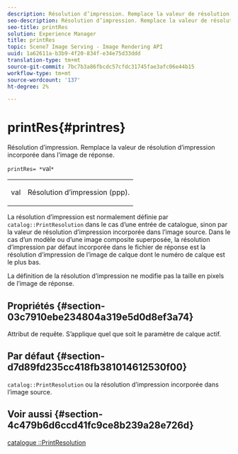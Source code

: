 ```yaml
---
description: Résolution d’impression. Remplace la valeur de résolution d’impression incorporée dans l’image de réponse.
seo-description: Résolution d’impression. Remplace la valeur de résolution d’impression incorporée dans l’image de réponse.
seo-title: printRes
solution: Experience Manager
title: printRes
topic: Scene7 Image Serving - Image Rendering API
uuid: 1a62611a-b3b9-4f20-834f-e34e75d33ddd
translation-type: tm+mt
source-git-commit: 7bc7b3a86fbcdc57cfdc31745fae3afc06e44b15
workflow-type: tm+mt
source-wordcount: '137'
ht-degree: 2%

---
```



# printRes{#printres}

Résolution d’impression. Remplace la valeur de résolution d’impression incorporée dans l’image de réponse.

`printRes= *`val`*`

<table id="simpletable_85C271760AE5466C96115027E6511559"> 
 <tr class="strow"> 
  <td class="stentry"> <p><span class="varname"> val</span> </p> </td> 
  <td class="stentry"> <p>Résolution d’impression (ppp). </p></td> 
 </tr> 
</table>

La résolution d’impression est normalement définie par `catalog::PrintResolution` dans le cas d’une entrée de catalogue, sinon par la valeur de résolution d’impression incorporée dans l’image source. Dans le cas d’un modèle ou d’une image composite superposée, la résolution d’impression par défaut incorporée dans le fichier de réponse est la résolution d’impression de l’image de calque dont le numéro de calque est le plus bas.

La définition de la résolution d’impression ne modifie pas la taille en pixels de l’image de réponse.

## Propriétés {#section-03c7910ebe234804a319e5d0d8ef3a74}

Attribut de requête. S’applique quel que soit le paramètre de calque actif.

## Par défaut {#section-d7d89fd235cc418fb381014612530f00}

`catalog::PrintResolution` ou la résolution d’impression incorporée dans l’image source.

## Voir aussi {#section-4c479b6d6ccd41fc9ce8b239a28e726d}

[catalogue ::PrintResolution](../../../../../is-api/image-catalog/image-serving-api-ref/c-image-catalog-reference/c-image-svg-data-reference/c-image-data-reference/r-printresolution-cat.md#reference-4ebb2e136995470b84b7c5e10cb8e5f5)
